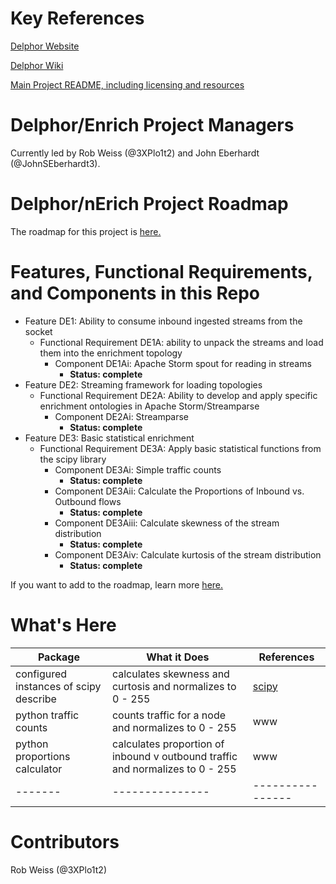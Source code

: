 # Key References #

[Delphor Website](http://www.delphor.net/) 

[Delphor Wiki](https://github.com/delphornet/Cortextual/wiki) 

[Main Project README, including licensing and resources](https://github.com/delphornet/Cortextual/blob/master/README.md)

# Delphor/Enrich Project Managers #

Currently led by Rob Weiss (@3XPlo1t2) and John Eberhardt (@JohnSEberhardt3).

# Delphor/nErich Project Roadmap #

The roadmap for this project is [here.](https://github.com/delphornet/Cortextual/wiki/Project-Roadmap#delphorenrich-repo-and-project-roadmap)

# Features, Functional Requirements, and Components in this Repo #

+	Feature DE1: Ability to consume inbound ingested streams from the socket
	+	Functional Requirement DE1A: ability to unpack the streams and load them into the enrichment topology
		+	Component DE1Ai: Apache Storm spout for reading in streams
			+	**Status: complete**
+	Feature DE2: Streaming framework for loading topologies
	+	Functional Requirement DE2A: Ability to develop and apply specific enrichment ontologies in Apache Storm/Streamparse
		+	Component DE2Ai: Streamparse
			+	**Status: complete**
+	Feature DE3: Basic statistical enrichment
	+	Functional Requirement DE3A: Apply basic statistical functions from the scipy library
		+	Component DE3Ai: Simple traffic counts
			+	**Status: complete**
		+	Component DE3Aii: Calculate the Proportions of Inbound vs. Outbound flows
			+	**Status: complete**
		+	Component DE3Aiii: Calculate skewness of the stream distribution
			+	**Status: complete**
		+	Component DE3Aiv: Calculate kurtosis of the stream distribution
			+	**Status: complete**

If you want to add to the roadmap, learn more [here.](https://github.com/delphornet/Cortextual/wiki/Feature-and-Release-Management)

# What's Here #

|**Package** | **What it Does** | **References** |
|-------------|----------|------------|
|configured instances of scipy describe | calculates skewness and curtosis and normalizes to 0 - 255|[scipy](http://www.scipy.org/)|
|python traffic counts|counts traffic for a node and normalizes to 0 - 255|www|
|python proportions calculator|calculates proportion of inbound v outbound traffic and normalizes to 0 - 255|www|
|-------|---------------|----------------|

# Contributors #

Rob Weiss (@3XPlo1t2)
